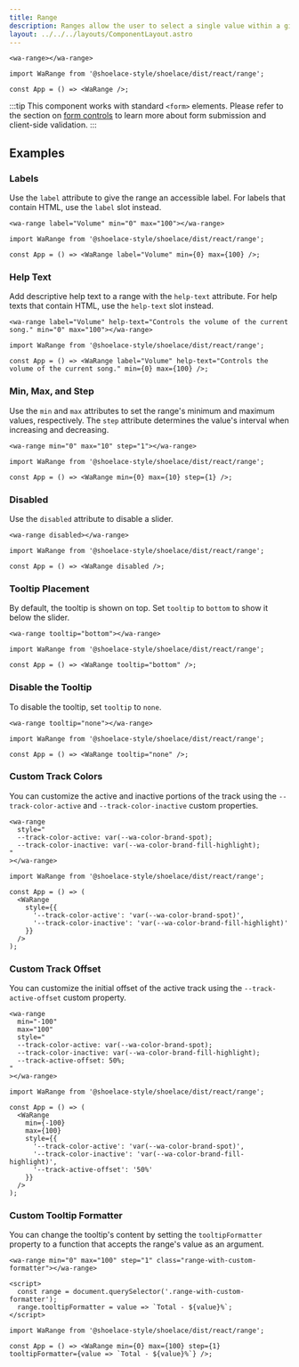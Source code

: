 ```yaml
---
title: Range
description: Ranges allow the user to select a single value within a given range using a slider.
layout: ../../../layouts/ComponentLayout.astro
---
```


```html:preview
<wa-range></wa-range>
```

```jsx:react
import WaRange from '@shoelace-style/shoelace/dist/react/range';

const App = () => <WaRange />;
```

:::tip
This component works with standard `<form>` elements. Please refer to the section on [form controls](/getting-started/form-controls) to learn more about form submission and client-side validation.
:::

## Examples

### Labels

Use the `label` attribute to give the range an accessible label. For labels that contain HTML, use the `label` slot instead.

```html:preview
<wa-range label="Volume" min="0" max="100"></wa-range>
```

```jsx:react
import WaRange from '@shoelace-style/shoelace/dist/react/range';

const App = () => <WaRange label="Volume" min={0} max={100} />;
```

### Help Text

Add descriptive help text to a range with the `help-text` attribute. For help texts that contain HTML, use the `help-text` slot instead.

```html:preview
<wa-range label="Volume" help-text="Controls the volume of the current song." min="0" max="100"></wa-range>
```

```jsx:react
import WaRange from '@shoelace-style/shoelace/dist/react/range';

const App = () => <WaRange label="Volume" help-text="Controls the volume of the current song." min={0} max={100} />;
```

### Min, Max, and Step

Use the `min` and `max` attributes to set the range's minimum and maximum values, respectively. The `step` attribute determines the value's interval when increasing and decreasing.

```html:preview
<wa-range min="0" max="10" step="1"></wa-range>
```

```jsx:react
import WaRange from '@shoelace-style/shoelace/dist/react/range';

const App = () => <WaRange min={0} max={10} step={1} />;
```

### Disabled

Use the `disabled` attribute to disable a slider.

```html:preview
<wa-range disabled></wa-range>
```

```jsx:react
import WaRange from '@shoelace-style/shoelace/dist/react/range';

const App = () => <WaRange disabled />;
```

### Tooltip Placement

By default, the tooltip is shown on top. Set `tooltip` to `bottom` to show it below the slider.

```html:preview
<wa-range tooltip="bottom"></wa-range>
```

```jsx:react
import WaRange from '@shoelace-style/shoelace/dist/react/range';

const App = () => <WaRange tooltip="bottom" />;
```

### Disable the Tooltip

To disable the tooltip, set `tooltip` to `none`.

```html:preview
<wa-range tooltip="none"></wa-range>
```

```jsx:react
import WaRange from '@shoelace-style/shoelace/dist/react/range';

const App = () => <WaRange tooltip="none" />;
```

### Custom Track Colors

You can customize the active and inactive portions of the track using the `--track-color-active` and `--track-color-inactive` custom properties.

```html:preview
<wa-range
  style="
  --track-color-active: var(--wa-color-brand-spot);
  --track-color-inactive: var(--wa-color-brand-fill-highlight);
"
></wa-range>
```

```jsx:react
import WaRange from '@shoelace-style/shoelace/dist/react/range';

const App = () => (
  <WaRange
    style={{
      '--track-color-active': 'var(--wa-color-brand-spot)',
      '--track-color-inactive': 'var(--wa-color-brand-fill-highlight)'
    }}
  />
);
```

### Custom Track Offset

You can customize the initial offset of the active track using the `--track-active-offset` custom property.

```html:preview
<wa-range
  min="-100"
  max="100"
  style="
  --track-color-active: var(--wa-color-brand-spot);
  --track-color-inactive: var(--wa-color-brand-fill-highlight);
  --track-active-offset: 50%;
"
></wa-range>
```

```jsx:react
import WaRange from '@shoelace-style/shoelace/dist/react/range';

const App = () => (
  <WaRange
    min={-100}
    max={100}
    style={{
      '--track-color-active': 'var(--wa-color-brand-spot)',
      '--track-color-inactive': 'var(--wa-color-brand-fill-highlight)',
      '--track-active-offset': '50%'
    }}
  />
);
```

### Custom Tooltip Formatter

You can change the tooltip's content by setting the `tooltipFormatter` property to a function that accepts the range's value as an argument.

```html:preview
<wa-range min="0" max="100" step="1" class="range-with-custom-formatter"></wa-range>

<script>
  const range = document.querySelector('.range-with-custom-formatter');
  range.tooltipFormatter = value => `Total - ${value}%`;
</script>
```

```jsx:react
import WaRange from '@shoelace-style/shoelace/dist/react/range';

const App = () => <WaRange min={0} max={100} step={1} tooltipFormatter={value => `Total - ${value}%`} />;
```
